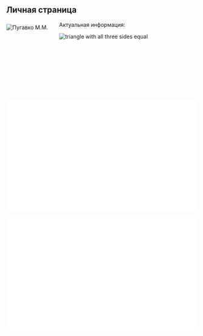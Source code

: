 <html>
 <head>
  <meta charset="utf-8">
  <title>Обтекание</title>
  <style>
   .leftimg {
    float:left; /* Выравнивание по левому краю */
    margin: 7px 7px 7px 0; /* Отступы вокруг картинки */
   }
   .rightimg  {
    float: right; /* Выравнивание по правому краю  */ 
    margin: 7px 0 7px 7px; /* Отступы вокруг картинки */
   }
  </style>
 </head>
 <body>
  <h2>Личная страница</h2>
  <p><img src="__media/my_photo.jpg" alt="Пугавко М.М." width="132" height="194" class="leftimg">
Актуальная информация:

<img
    src="equilateral.svg"
    alt="triangle with all three sides equal"
    height="87px"
    width="100px" />
![image](https://github.com/Pugavkomm/Pugavkomm-github-stats/blob/master/generated/languages.svg)

![image](https://github.com/Pugavkomm/Pugavkomm-github-stats/blob/master/generated/overview.svg)


</html>